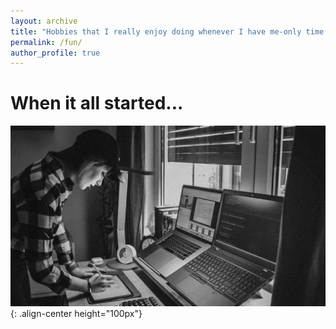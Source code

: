 ```yaml
---
layout: archive
title: "Hobbies that I really enjoy doing whenever I have me-only time!"
permalink: /fun/
author_profile: true
---
```

# When it all started...
![Playing Chess](/images/1_me&setup.jpg){: .align-center height="100px"}